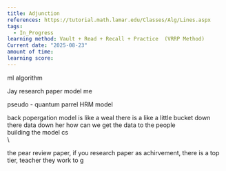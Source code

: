 ```yaml
---
title: Adjunction
references: https://tutorial.math.lamar.edu/Classes/Alg/Lines.aspx
tags:
  - In_Progress
learning method: Vault + Read + Recall + Practice  (VRRP Method)
Current date: "2025-08-23"
amount of time: 
learning score:
---
```


ml algorithm 

Jay research paper 
model  me 


pseudo - quantum parrel HRM model  


back  popergation model  is like  a weal 
there is a like a little bucket down there 
data down her
how can we get the data to the people  
building the model  cs  
\

the pear  review  paper, if you research paper as achirvement, there is a top tier, teacher they work to g